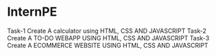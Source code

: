 # InternPE
Task-1 Create A calculator using HTML, CSS AND JAVASCRIPT
Task-2 Create A TO-DO WEBAPP USING HTML, CSS AND JAVASCRIPT
Task-3 Create A ECOMMERCE WEBSITE USING HTML, CSS AND JAVASCRIPT
